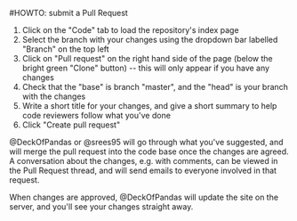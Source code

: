 #HOWTO: submit a Pull Request

1.  Click on the "Code" tab to load the repository's index page
2. Select the branch with your changes using the dropdown bar labelled "Branch" on the top left
3. Click on "Pull request" on the right hand side of the page (below the bright green "Clone" button) -- this will only appear if you have any changes
4. Check that the "base" is branch "master", and the "head" is your branch with the changes
5. Write a short title for your changes, and give a short summary to help code reviewers follow what you've done
6. Click "Create pull request"

@DeckOfPandas or @srees95 will go through what you've suggested, and will merge the pull request into the code base once the changes are agreed. A conversation about the changes, e.g. with comments, can be viewed in the Pull Request thread, and will send emails to everyone involved in that request.

When changes are approved, @DeckOfPandas will update the site on the server, and you'll see your changes straight away.
